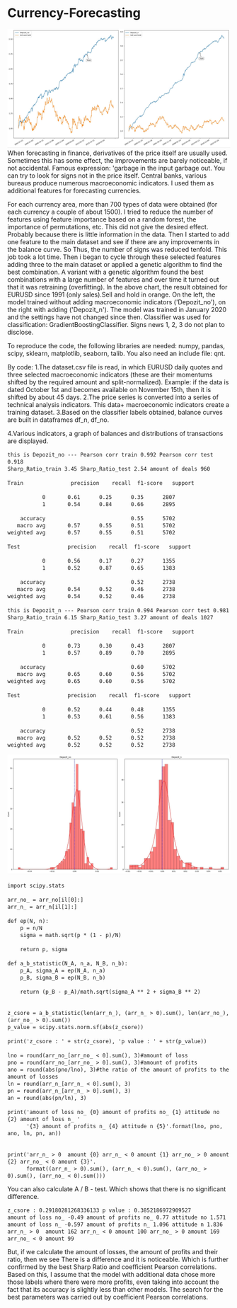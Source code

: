 # Currency-Forecasting
![Cumulative balance charts](https://github.com/quant12345/Currency-Forecasting/blob/main/balance.jpg)
   When forecasting in finance, derivatives of the price itself are usually used. Sometimes this has some effect, the improvements are barely noticeable, if not accidental. Famous expression: 'garbage in the input garbage out. You can try to look for signs not in the price itself. Central banks, various bureaus produce numerous macroeconomic indicators. I used them
as additional features for forecasting currencies.

  For each currency area, more than 700 types of data were obtained (for each currency a couple of about 1500). I tried to reduce the number of features using feature importance
based on a random forest, the importance of permutations, etc. This did not give the desired effect. Probably because there is little information in the data. Then I started to add one feature to the main dataset and see if there are any improvements in the balance curve. So
Thus, the number of signs was reduced tenfold. This job took a lot time. Then i began to cycle through these selected features adding three to the main dataset or applied a genetic algorithm to find the best combination. A variant with a genetic algorithm found the best combinations with a large number of features and over time it turned out that it was retraining (overfitting).
    In the above chart, the result obtained for EURUSD since 1991 (only sales).Sell and hold in orange. On the left, the model trained without adding macroeconomic indicators ('Depozit_no'), on the right with adding ('Depozit_n'). The model was trained in January 2020 and the settings have not changed since then. Classifier was used for classification: GradientBoostingClassifier. Signs news 1, 2, 3 do not plan to disclose.
  
To reproduce the code, the following libraries are needed: 
numpy, pandas, scipy, sklearn, matplotlib, seaborn, talib. You also need an include file: qnt.

By code:
1.The dataset.csv file is read, in which EURUSD daily quotes and three selected macroeconomic indicators (these are their momentums shifted by the required amount and
split-normalized). Example: if the data is dated October 1st and becomes available on November 15th, then it is shifted by about 45 days.
2.The price series is converted into a series of technical analysis indicators. This data+
macroeconomic indicators create a training dataset.
3.Based on the classifier labels obtained, balance curves are built in
dataframes df_n, df_no.

4.Various indicators, a graph of balances and distributions of transactions are displayed.

   
```
this is Depozit_no --- Pearson corr train 0.992 Pearson corr test 0.918
Sharp_Ratio_train 3.45 Sharp_Ratio_test 2.54 amount of deals 960

Train               precision    recall  f1-score   support

           0       0.61      0.25      0.35      2807
           1       0.54      0.84      0.66      2895

    accuracy                           0.55      5702
   macro avg       0.57      0.55      0.51      5702
weighted avg       0.57      0.55      0.51      5702

Test               precision    recall  f1-score   support

           0       0.56      0.17      0.27      1355
           1       0.52      0.87      0.65      1383

    accuracy                           0.52      2738
   macro avg       0.54      0.52      0.46      2738
weighted avg       0.54      0.52      0.46      2738

this is Depozit_n --- Pearson corr train 0.994 Pearson corr test 0.981
Sharp_Ratio_train 6.15 Sharp_Ratio_test 3.27 amount of deals 1027

Train               precision    recall  f1-score   support

           0       0.73      0.30      0.43      2807
           1       0.57      0.89      0.70      2895

    accuracy                           0.60      5702
   macro avg       0.65      0.60      0.56      5702
weighted avg       0.65      0.60      0.56      5702

Test               precision    recall  f1-score   support

           0       0.52      0.44      0.48      1355
           1       0.53      0.61      0.56      1383

    accuracy                           0.52      2738
   macro avg       0.52      0.52      0.52      2738
weighted avg       0.52      0.52      0.52      2738
```

![distribution of deals](https://github.com/quant12345/Currency-Forecasting/blob/main/distribution.jpg)
```
import scipy.stats

arr_no_ = arr_no[il[0]:]
arr_n_ = arr_n[il[1]:]

def ep(N, n):
    p = n/N
    sigma = math.sqrt(p * (1 - p)/N)

    return p, sigma

def a_b_statistic(N_A, n_a, N_B, n_b):
    p_A, sigma_A = ep(N_A, n_a)
    p_B, sigma_B = ep(N_B, n_b)

    return (p_B - p_A)/math.sqrt(sigma_A ** 2 + sigma_B ** 2)


z_csore = a_b_statistic(len(arr_n_), (arr_n_ > 0).sum(), len(arr_no_), (arr_no_ > 0).sum())
p_value = scipy.stats.norm.sf(abs(z_csore))

print('z_csore : ' + str(z_csore), 'p value : ' + str(p_value))

lno = round(arr_no_[arr_no_ < 0].sum(), 3)#amount of loss
pno = round(arr_no_[arr_no_ > 0].sum(), 3)#amount of profits
ano = round(abs(pno/lno), 3)#the ratio of the amount of profits to the amount of losses
ln = round(arr_n_[arr_n_ < 0].sum(), 3)
pn = round(arr_n_[arr_n_ > 0].sum(), 3)
an = round(abs(pn/ln), 3)

print('amount of loss no_ {0} amount of profits no_ {1} attitude no {2} amount of loss n_ '
      '{3} amount of profits n_ {4} attitude n {5}'.format(lno, pno, ano, ln, pn, an))


print('arr_n_ > 0  amount {0} arr_n_ < 0 amount {1} arr_no_ > 0 amount {2} arr_no_ < 0 amount {3}'.
      format((arr_n_ > 0).sum(), (arr_n_ < 0).sum(), (arr_no_ > 0).sum(), (arr_no_ < 0).sum()))
```
You can also calculate A / B - test. Which shows that there is no significant difference.
```
z_csore : 0.29180281268336133 p value : 0.3852186972909527
amount of loss no_ -0.49 amount of profits no_ 0.77 attitude no 1.571 amount of loss n_ -0.597 amount of profits n_ 1.096 attitude n 1.836
arr_n_ > 0  amount 162 arr_n_ < 0 amount 100 arr_no_ > 0 amount 169 arr_no_ < 0 amount 99
```
But, if we calculate the amount of losses, the amount of profits and their ratio, then we see
There is a difference and it is noticeable. Which is further confirmed by the best Sharp Ratio and coefficient Pearson correlations. Based on this, I assume that the model with additional data chose more those labels where there were more profits, even taking into account the fact that its accuracy is slightly less than other models. The search for the best parameters was carried out by coefficient Pearson correlations.
